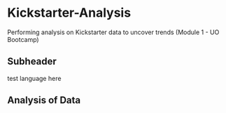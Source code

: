 # Kickstarter-Analysis
Performing analysis on Kickstarter data to uncover trends (Module 1 - UO Bootcamp)
## Subheader
test language here
## Analysis of Data
